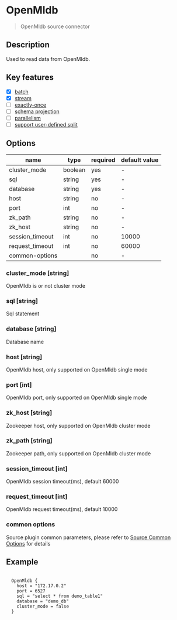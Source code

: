 # OpenMldb

> OpenMldb source connector

## Description

Used to read data from OpenMldb.

## Key features

- [x] [batch](../../concept/connector-v2-features.md)
- [x] [stream](../../concept/connector-v2-features.md)
- [ ] [exactly-once](../../concept/connector-v2-features.md)
- [ ] [schema projection](../../concept/connector-v2-features.md)
- [ ] [parallelism](../../concept/connector-v2-features.md)
- [ ] [support user-defined split](../../concept/connector-v2-features.md)

## Options

| name            | type    | required | default value |
|-----------------|---------|----------|---------------|
| cluster_mode    | boolean | yes      | -             |
| sql             | string  | yes      | -             |
| database        | string  | yes      | -             |
| host            | string  | no       | -             |
| port            | int     | no       | -             |
| zk_path         | string  | no       | -             |
| zk_host         | string  | no       | -             |
| session_timeout | int     | no       | 10000         |
| request_timeout | int     | no       | 60000         |
| common-options  |         | no       | -             |

### cluster_mode [string]

OpenMldb is or not cluster mode

### sql [string]

Sql statement

### database [string]

Database name

### host [string]

OpenMldb host, only supported on OpenMldb single mode

### port [int]

OpenMldb port, only supported on OpenMldb single mode

### zk_host [string]

Zookeeper host, only supported on OpenMldb cluster mode

### zk_path [string]

Zookeeper path, only supported on OpenMldb cluster mode

### session_timeout [int]

OpenMldb session timeout(ms), default 60000

### request_timeout [int]

OpenMldb request timeout(ms), default 10000

### common options

Source plugin common parameters, please refer to [Source Common Options](common-options.md) for details

## Example

```hocon

  OpenMldb {
    host = "172.17.0.2"
    port = 6527
    sql = "select * from demo_table1"
    database = "demo_db"
    cluster_mode = false
  }

```